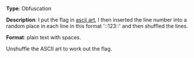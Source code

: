 **Type**: Obfuscation

**Description**: I put the flag in [ascii art](ASCII_Art.txt), I then inserted the line number into a random place in each line in this format '::123::' and then shuffled the lines.

**Format**: plain text with spaces.

Unshuffle the ASCII art to work out the flag.
